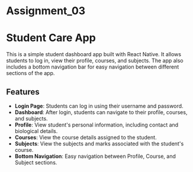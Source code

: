 # Assignment_03
# Student Care App

This is a simple student dashboard app built with React Native. It allows students to log in, view their profile, courses, and subjects. The app also includes a bottom navigation bar for easy navigation between different sections of the app.

## Features

- **Login Page**: Students can log in using their username and password.
- **Dashboard**: After login, students can navigate to their profile, courses, and subjects.
- **Profile**: View student's personal information, including contact and biological details.
- **Courses**: View the course details assigned to the student.
- **Subjects**: View the subjects and marks associated with the student's course.
- **Bottom Navigation**: Easy navigation between Profile, Course, and Subject sections.




